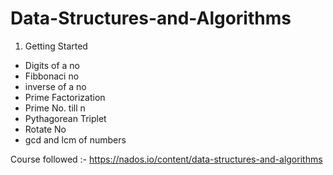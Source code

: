 # Data-Structures-and-Algorithms
1. Getting  Started 
- Digits of a no
- Fibbonaci no
- inverse of a no
- Prime Factorization
- Prime No. till n
- Pythagorean Triplet
- Rotate No
- gcd and lcm of numbers


Course followed :- https://nados.io/content/data-structures-and-algorithms
